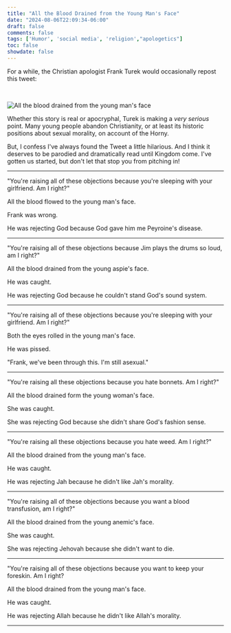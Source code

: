 ```yaml
---
title: "All the Blood Drained from the Young Man's Face"
date: "2024-08-06T22:09:34-06:00"
draft: false 
comments: false
tags: ['Humor', 'social media', 'religion',"apologetics"]
toc: false
showdate: false
---
```




For a while, the Christian apologist Frank Turek would occasionally repost this tweet:

<br>

![All the blood drained from the young man's face](/blood.png)

Whether this story is real or apocryphal, Turek is making a *very serious* point. Many young people abandon Christianity, or at least its historic positions about sexual morality, on account of the Horny.

But, I confess I've always found the Tweet a little hilarious. And I think it deserves to be parodied and dramatically read until Kingdom come. I've gotten us started, but don't let that stop you from pitching in!

---

"You're raising all of these objections because you're sleeping with your girlfriend. Am I right?"

All the blood flowed to the young man's face.

Frank was wrong.

He was rejecting God because God gave him me Peyroine's disease.

---

"You're raising all of these objections because Jim plays the drums so loud, am I right?"

All the blood drained from the young aspie's face.

He was caught.

He was rejecting God because he couldn't stand God's sound system.

---


"You're raising all of these objections because you're sleeping with your girlfriend. Am I right?"

Both the eyes rolled in the young man's face.

He was pissed.

"Frank, we've been through this. I'm still asexual."

---

"You're raising all these objections because you hate bonnets. Am I right?"

All the blood drained form the young woman's face.

She was caught.

She was rejecting God because she didn't share God's fashion sense.

---

"You're raising all these objections because you hate weed. Am I right?"

All the blood drained from the young man's face.

He was caught.

He was rejecting Jah because he didn't like Jah's morality.

---

"You're raising all of these objections because you want a blood transfusion, am I right?"

All the blood drained from the young anemic's face. 

She was caught.

She was rejecting Jehovah because she didn't want to die. 

---

"You're raising all of these objections because you want to keep your foreskin. Am I right?

All the blood drained from the young man's face.

He was caught.

He was rejecting Allah because he didn't like Allah's morality.

---
